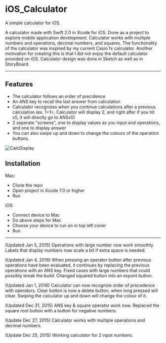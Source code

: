 # iOS_Calculator

A simple calculator for iOS.

A calculator made with Swift 2.0 in Xcode for iOS. Done as a project to explore mobile application development. Calculator works with multiple numbers and operations, decimal numbers, and squares. The functionality of the calculator was inspired by my current Casio fx calculator. Another motivation for creating this is that I did not enjoy the default calculator provided on iOS. Calculator design was done in Sketch as well as in StoryBoard.

----
## Features
- The calculator follows an order of precidence 
- An ANS key to recall the last answer from calculation
- Calculator recognizes when you continue calculations after a previous calculation (ex. 1+1=, Calculator will display 2, and right after if you hit x5, it will directly go to ANSx5)
- 2 seperate "screens", one to display values as you input and operations, and one to display answer
- You can also swipe up and down to change the colours of the operation buttons. 

![CalcDisplay](http://imgur.com/5SRabqE.png)

## Installation
Mac:
- Clone the repo
- Open project in Xcode 7.0 or higher
- Run

iOS:
- Connect device to Mac
- Do above steps for Mac
- Choose your device to run on in top left coner
- Run

----
(Updated Jan 5, 2015)
Operations with large number now work smoothly. Labels that display numbers now scale a bit if extra space is needed.

(Updated Jan 4, 2016)
When pressing an operator button after previous operations have been evaluated, it continues by replacing the previous operations with an ANS key. Fixed cases with large numbers that could possibly break the build. Changed squared button into an expont button.

(Updated Jan 1, 2016)
Calculator can now recognize order of precedence with operators. Clear button is now a delete button, when long pressed will clear. Swiping the calculator up and down will change the colour of it.

(Updated Dec 31, 2015)
ANS key & square operator work now. Replaced the square root button with a button for negative numbers.

(Update Dec 27, 2015)
Calculator works with multiple operations and decimal numbers.

(Update Dec 25, 2015)
Working calculator for 2 input numbers.